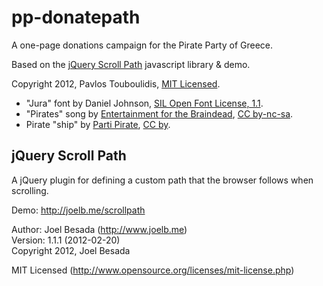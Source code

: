 pp-donatepath
==================
A one-page donations campaign for the Pirate Party of Greece.

Based on the [jQuery Scroll Path](http://joelb.me/scrollpath) javascript library & demo.

Copyright 2012, Pavlos Touboulidis, [MIT Licensed](http://opensource.org/licenses/mit-license.php).

* "Jura" font by Daniel Johnson, [SIL Open Font License, 1.1](http://scripts.sil.org/OFL).
* "Pirates" song by [Entertainment for the Braindead](http://www.aaahh-records.net/entertainment-for-the-braindead/), [CC by-nc-sa](http://creativecommons.org/licenses/by-nc-sa/3.0/).
* Pirate "ship" by [Parti Pirate](http://partipirate.org/), [CC by](http://creativecommons.org/licenses/by/3.0/).

jQuery Scroll Path
---------------
A jQuery plugin for defining a custom path that the browser
follows when scrolling.

Demo: http://joelb.me/scrollpath

Author: Joel Besada (http://www.joelb.me)  
Version: 1.1.1 (2012-02-20)   
Copyright 2012, Joel Besada   

MIT Licensed (http://www.opensource.org/licenses/mit-license.php)
